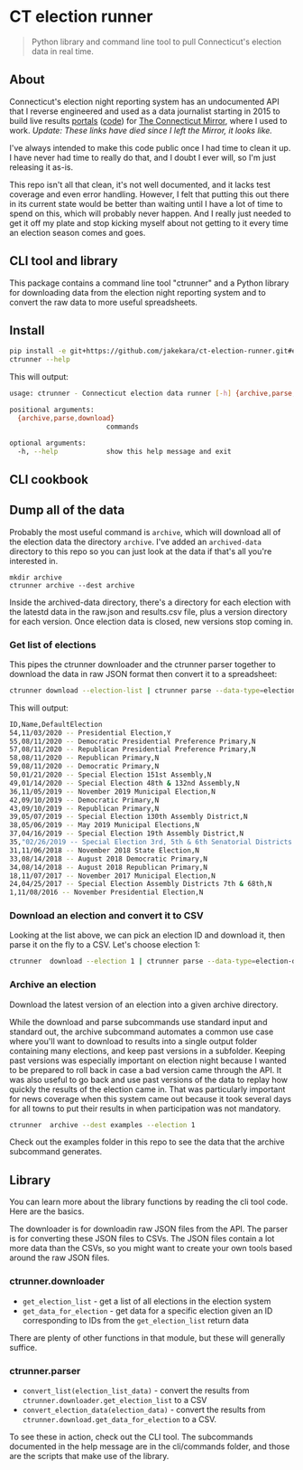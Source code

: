 # CT election runner

> Python library and command line tool to pull Connecticut's election data in
> real time.

## About

Connecticut's election night reporting system has an undocumented API that I
reverse engineered and used as a data journalist starting in 2015 to build live
results
[portals](https://ctmirror.org/2018/08/14/unofficial-2018-primary-results-roll/)
([code](https://github.com/jakekara/ct-election-frontend-primary-18)) for [The
Connecticut Mirror](https://ctmirror.org), where I used to work. *Update: These 
links have died since I left the Mirror, it looks like.*

I've always intended to make this code public once I had time to clean it up. I
have never had time to really do that, and I doubt I ever will, so I'm just
releasing it as-is.

This repo isn't all that clean, it's not well documented, and it lacks test
coverage and even error handling. However, I felt that putting this out there in
its current state would be better than waiting until I have a lot of time to
spend on this, which will probably never happen. And I really just needed to get
it off my plate and stop kicking myself about not getting to it every time an
election season comes and goes.

## CLI tool and library

This package contains a command line tool "ctrunner" and a Python library for
downloading data from the election night reporting system and to convert the raw
data to more useful spreadsheets.

## Install

```bash
pip install -e git+https://github.com/jakekara/ct-election-runner.git#egg=ct-election-runner
ctrunner --help
```

This will output:

```bash
usage: ctrunner - Connecticut election data runner [-h] {archive,parse,download} ...

positional arguments:
  {archive,parse,download}
                        commands

optional arguments:
  -h, --help            show this help message and exit

```

## CLI cookbook

## Dump all of the data

Probably the most useful command is `archive`, which will download all of
the election data the directory `archive`. I've added an `archived-data` 
directory to this repo so you can just look at the data if that's all 
you're interested in.

```
mkdir archive
ctrunner archive --dest archive
```

Inside the archived-data directory, there's a directory for each election with
the latestd data in the raw.json and results.csv file, plus a version directory
for each version. Once election data is closed, new versions stop coming in.

### Get list of elections

This pipes the ctrunner downloader and the ctrunner parser together to download
the data in raw JSON format then convert it to a spreadsheet:

```bash
ctrunner download --election-list | ctrunner parse --data-type=election-list
```

This will output:

```bash
ID,Name,DefaultElection
54,11/03/2020 -- Presidential Election,Y
55,08/11/2020 -- Democratic Presidential Preference Primary,N
57,08/11/2020 -- Republican Presidential Preference Primary,N
58,08/11/2020 -- Republican Primary,N
59,08/11/2020 -- Democratic Primary,N
50,01/21/2020 -- Special Election 151st Assembly,N
49,01/14/2020 -- Special Election 48th & 132nd Assembly,N
36,11/05/2019 -- November 2019 Municipal Election,N
42,09/10/2019 -- Democratic Primary,N
43,09/10/2019 -- Republican Primary,N
39,05/07/2019 -- Special Election 130th Assembly District,N
38,05/06/2019 -- May 2019 Municipal Elections,N
37,04/16/2019 -- Special Election 19th Assembly District,N
35,"02/26/2019 -- Special Election 3rd, 5th & 6th Senatorial Districts and 39th & ",N
31,11/06/2018 -- November 2018 State Election,N
33,08/14/2018 -- August 2018 Democratic Primary,N
34,08/14/2018 -- August 2018 Republican Primary,N
18,11/07/2017 -- November 2017 Municipal Election,N
24,04/25/2017 -- Special Election Assembly Districts 7th & 68th,N
1,11/08/2016 -- November Presidential Election,N
```

### Download an election and convert it to CSV

Looking at the list above, we can pick an election ID and download it, then
parse it on the fly to a CSV. Let's choose election 1:

```bash
ctrunner  download --election 1 | ctrunner parse --data-type=election-data > election-1.csv
```

### Archive an election

Download the latest version of an election into a given archive directory.

While the download and parse subcommands use standard input and standard out,
the archive subcommand automates a common use case where you'll want to download
to results into a single output folder containing many elections, and keep past
versions in a subfolder. Keeping past versions was especially important on
election night because I wanted to be prepared to roll back in case a bad
version came through the API. It was also useful to go back and use past
versions of the data to replay how quickly the results of the election came in.
That was particularly important for news coverage when this system came out
because it took several days for all towns to put their results in when
participation was not mandatory.

```bash
ctrunner  archive --dest examples --election 1
```

Check out the examples folder in this repo to see the data that the archive
subcommand generates.

## Library

You can learn more about the library functions by reading the cli tool code.
Here are the basics.

The downloader is for downloadin raw JSON files from the API. The parser is for
converting these JSON files to CSVs. The JSON files contain a lot more data than
the CSVs, so you might want to create your own tools based around the raw JSON
files.

### ctrunner.downloader

- `get_election_list` - get a list of all elections in the election system
- `get_data_for_election` - get data for a specific election given an ID
  corresponding to IDs from the `get_election_list` return data

There are plenty of other functions in that module, but these will generally
suffice.

### ctrunner.parser

- `convert_list(election_list_data)` - convert the results from
  `ctrunner.downloader.get_election_list` to a CSV
- `convert_election_data(election_data)` - convert the results from
  `ctrunner.download.get_data_for_election` to a CSV.

To see these in action, check out the CLI tool. The subcommands documented in
the help message are in the cli/commands folder, and those are the scripts that
make use of the library.
